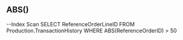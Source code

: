 ## ABS()

--Index Scan
SELECT ReferenceOrderLineID
FROM Production.TransactionHistory
WHERE ABS(ReferenceOrderID) > 50
